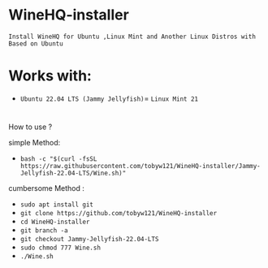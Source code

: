 # WineHQ-installer
`Install WineHQ for Ubuntu ,Linux Mint and Another Linux Distros with Based on Ubuntu`

#
# Works with:
* `Ubuntu 22.04 LTS (Jammy Jellyfish)`= `Linux Mint 21`
#
 How to use ?
 
 simple Method:
* `bash -c "$(curl -fsSL https://raw.githubusercontent.com/tobyw121/WineHQ-installer/Jammy-Jellyfish-22.04-LTS/Wine.sh)"`

 cumbersome Method :
* `sudo apt install git`
* `git clone https://github.com/tobyw121/WineHQ-installer`
* `cd WineHQ-installer`
* `git branch -a`
* `git checkout Jammy-Jellyfish-22.04-LTS `
* `sudo chmod 777 Wine.sh`
* `./Wine.sh`
#
